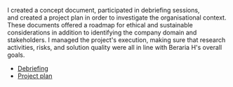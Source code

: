 I created a concept document, participated in debriefing sessions, and created a project plan in order to investigate the organisational context. These documents offered a roadmap for ethical and sustainable considerations in addition to identifying the company domain and stakeholders. I managed the project's execution, making sure that research activities, risks, and solution quality were all in line with Beraria H's overall goals.

* [Debriefing](https://www.canva.com/design/DAFuVYHshKM/id7qFvpRB2HfE2R_1mLO-Q/view?utm_content=DAFuVYHshKM&utm_campaign=designshare&utm_medium=link&utm_source=publishsharelink)
* [Project plan](https://www.canva.com/design/DAFuPjx9QKI/-xxrsZdwnplrP2yQ3I2fEA/view?utm_content=DAFuPjx9QKI&utm_campaign=designshare&utm_medium=link&utm_source=publishsharelink)

